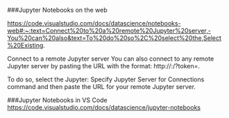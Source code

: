 ###Jupyter Notebooks on the web

https://code.visualstudio.com/docs/datascience/notebooks-web#:~:text=Connect%20to%20a%20remote%20Jupyter%20server,-You%20can%20also&text=To%20do%20so%2C%20select%20the,Select%20Existing.

Connect to a remote Jupyter server
You can also connect to any remote Jupyter server by pasting the URL with the format:
http://<ip-address>:<port>/?token=<token>.

To do so, select the Jupyter: Specify Jupyter Server for Connections command and then paste the URL for your remote Jupyter server.

###Jupyter Notebooks in VS Code
https://code.visualstudio.com/docs/datascience/jupyter-notebooks
